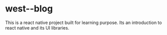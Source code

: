 # west--blog
This is a react native project built for learning purpose. Its an introduction to react native and its UI libraries.
